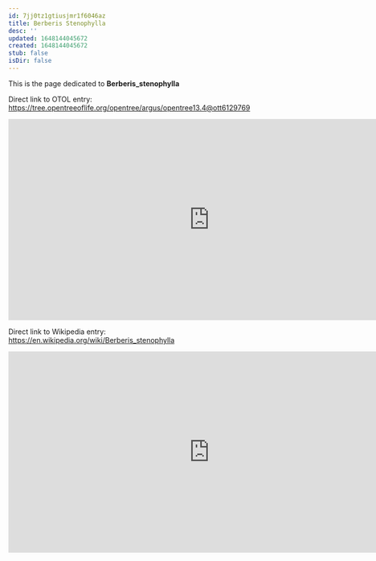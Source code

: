 ```yaml
---
id: 7jj0tz1gtiusjmr1f6046az
title: Berberis Stenophylla
desc: ''
updated: 1648144045672
created: 1648144045672
stub: false
isDir: false
---
```

This is the page dedicated to **Berberis_stenophylla**


Direct link to OTOL entry: https://tree.opentreeoflife.org/opentree/argus/opentree13.4@ott6129769



<html>
    <body>
    <iframe src="https://tree.opentreeoflife.org/opentree/argus/opentree13.4@ott6129769"
    width="800" height="400" frameborder="0" allowfullscreen> </iframe>
    </body>
</html>
    


Direct link to Wikipedia entry: https://en.wikipedia.org/wiki/Berberis_stenophylla



<html>
    <body>
    <iframe src="https://en.wikipedia.org/wiki/Berberis_stenophylla"
    width="800" height="400" frameborder="0" allowfullscreen> </iframe>
    </body>
</html>
    
